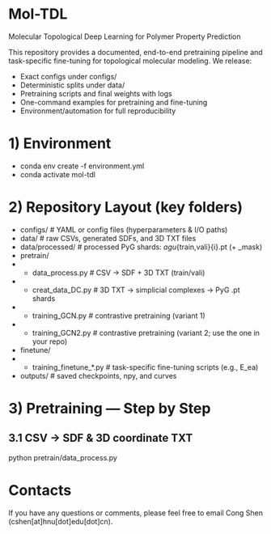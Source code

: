 # Mol-TDL
Molecular Topological Deep Learning for Polymer Property Prediction

This repository provides a documented, end-to-end pretraining pipeline and task-specific fine-tuning for topological molecular modeling. We release:
* Exact configs under configs/
* Deterministic splits under data/
* Pretraining scripts and final weights with logs
* One-command examples for pretraining and fine-tuning
* Environment/automation for full reproducibility

# 1) Environment
* conda env create -f environment.yml
* conda activate mol-tdl

# 2) Repository Layout (key folders)
- configs/              # YAML or config files (hyperparameters & I/O paths)   
- data/                  # raw CSVs, generated SDFs, and 3D TXT files   
- data/processed/        # processed PyG shards: <dataset>_agu_{train,vali}{i}.pt (+ _mask)   
- pretrain/  
-  + data_process.py      # CSV -> SDF + 3D TXT (train/vali)  
-  + creat_data_DC.py     # 3D TXT -> simplicial complexes -> PyG .pt shards  
-  + training_GCN.py      # contrastive pretraining (variant 1)  
-  + training_GCN2.py     # contrastive pretraining (variant 2; use the one in your repo)  
- finetune/  
-  + training_finetune_*.py  # task-specific fine-tuning scripts (e.g., E_ea)  
- outputs/               # saved checkpoints, npy, and curves  

# 3) Pretraining — Step by Step
## 3.1 CSV → SDF & 3D coordinate TXT
python pretrain/data_process.py

# Contacts
If you have any questions or comments, please feel free to email Cong Shen (cshen[at]hnu[dot]edu[dot]cn).
